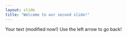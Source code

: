 ```yaml
---
layout: slide
title: "Welcome to our second slide!"
---
```

Your text (modified now!)
Use the left arrow to go back!
